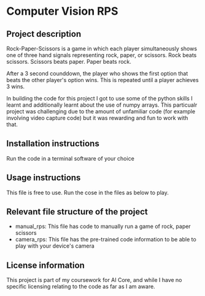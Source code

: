 # Computer Vision RPS

## Project description

Rock-Paper-Scissors is a game in which each player simultaneously shows one of three hand signals representing rock, paper, or scissors. Rock beats scissors. Scissors beats paper. Paper beats rock.

After a 3 second counddown, the player who shows the first option that beats the other player's option wins. This is repeated until a player achieves 3 wins.

In building the code for this project I got to use some of the python skills I learnt and additionally learnt about the use of numpy arrays. This particualr project was challenging due to the amount of unfamiliar code (for example involving video capture code) but it was rewarding and fun to work with that.


## Installation instructions
Run the code in a terminal software of your choice


## Usage instructions
This file is free to use. Run the cose in the files as below to play.


## Relevant file structure of the project
- manual_rps: This file has code to manually run a game of rock, paper scissors
- camera_rps: This file has the pre-trained code information to be able to play with your device's camera


## License information
This project is part of my coursework for AI Core, and while I have no specific licensing relating to the code as far as I am aware.